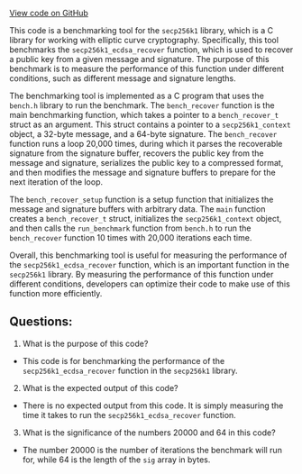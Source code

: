 [View code on GitHub](https://github.com/cosmos/cosmos-sdk/blob/main/crypto/keys/secp256k1/internal/secp256k1/libsecp256k1/src/bench_recover.c)

This code is a benchmarking tool for the `secp256k1` library, which is a C library for working with elliptic curve cryptography. Specifically, this tool benchmarks the `secp256k1_ecdsa_recover` function, which is used to recover a public key from a given message and signature. The purpose of this benchmark is to measure the performance of this function under different conditions, such as different message and signature lengths.

The benchmarking tool is implemented as a C program that uses the `bench.h` library to run the benchmark. The `bench_recover` function is the main benchmarking function, which takes a pointer to a `bench_recover_t` struct as an argument. This struct contains a pointer to a `secp256k1_context` object, a 32-byte message, and a 64-byte signature. The `bench_recover` function runs a loop 20,000 times, during which it parses the recoverable signature from the signature buffer, recovers the public key from the message and signature, serializes the public key to a compressed format, and then modifies the message and signature buffers to prepare for the next iteration of the loop.

The `bench_recover_setup` function is a setup function that initializes the message and signature buffers with arbitrary data. The `main` function creates a `bench_recover_t` struct, initializes the `secp256k1_context` object, and then calls the `run_benchmark` function from `bench.h` to run the `bench_recover` function 10 times with 20,000 iterations each time.

Overall, this benchmarking tool is useful for measuring the performance of the `secp256k1_ecdsa_recover` function, which is an important function in the `secp256k1` library. By measuring the performance of this function under different conditions, developers can optimize their code to make use of this function more efficiently.
## Questions: 
 1. What is the purpose of this code?
- This code is for benchmarking the performance of the `secp256k1_ecdsa_recover` function in the `secp256k1` library.

2. What is the expected output of this code?
- There is no expected output from this code. It is simply measuring the time it takes to run the `secp256k1_ecdsa_recover` function.

3. What is the significance of the numbers 20000 and 64 in this code?
- The number 20000 is the number of iterations the benchmark will run for, while 64 is the length of the `sig` array in bytes.